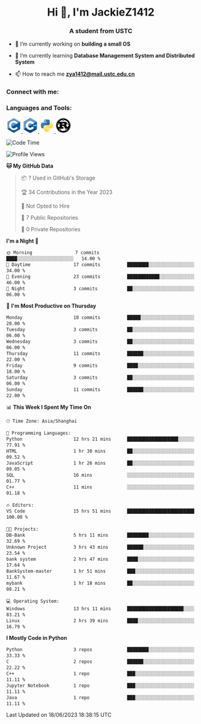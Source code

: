<h1 align="center">Hi 👋, I'm JackieZ1412</h1>
<h3 align="center">A student from USTC</h3>

- 🔭 I’m currently working on **building a small OS**

- 🌱 I’m currently learning **Database Management System and Distributed System**

- 📫 How to reach me **zya1412@mail.ustc.edu.cn**

<h3 align="left">Connect with me:</h3>
<p align="left">
</p>

<h3 align="left">Languages and Tools:</h3>
<p align="left"> <a href="https://www.cprogramming.com/" target="_blank" rel="noreferrer"> <img src="https://raw.githubusercontent.com/devicons/devicon/master/icons/c/c-original.svg" alt="c" width="40" height="40"/> </a> <a href="https://www.w3schools.com/cpp/" target="_blank" rel="noreferrer"> <img src="https://raw.githubusercontent.com/devicons/devicon/master/icons/cplusplus/cplusplus-original.svg" alt="cplusplus" width="40" height="40"/> </a> <a href="https://www.python.org" target="_blank" rel="noreferrer"> <img src="https://raw.githubusercontent.com/devicons/devicon/master/icons/python/python-original.svg" alt="python" width="40" height="40"/> </a> <a href="https://www.rust-lang.org" target="_blank" rel="noreferrer"> <img src="https://raw.githubusercontent.com/devicons/devicon/master/icons/rust/rust-plain.svg" alt="rust" width="40" height="40"/> </a> </p>



<!--START_SECTION:waka-->
![Code Time](http://img.shields.io/badge/Code%20Time-448%20hrs%2055%20mins-blue)

![Profile Views](http://img.shields.io/badge/Profile%20Views-0-blue)

**🐱 My GitHub Data** 

> 📦 ? Used in GitHub's Storage 
 > 
> 🏆 34 Contributions in the Year 2023
 > 
> 🚫 Not Opted to Hire
 > 
> 📜 7 Public Repositories 
 > 
> 🔑 0 Private Repositories 
 > 
**I'm a Night 🦉** 

```text
🌞 Morning                7 commits           ████░░░░░░░░░░░░░░░░░░░░░   14.00 % 
🌆 Daytime                17 commits          ████████░░░░░░░░░░░░░░░░░   34.00 % 
🌃 Evening                23 commits          ████████████░░░░░░░░░░░░░   46.00 % 
🌙 Night                  3 commits           ██░░░░░░░░░░░░░░░░░░░░░░░   06.00 % 
```
📅 **I'm Most Productive on Thursday** 

```text
Monday                   10 commits          █████░░░░░░░░░░░░░░░░░░░░   20.00 % 
Tuesday                  3 commits           ██░░░░░░░░░░░░░░░░░░░░░░░   06.00 % 
Wednesday                3 commits           ██░░░░░░░░░░░░░░░░░░░░░░░   06.00 % 
Thursday                 11 commits          ██████░░░░░░░░░░░░░░░░░░░   22.00 % 
Friday                   9 commits           ████░░░░░░░░░░░░░░░░░░░░░   18.00 % 
Saturday                 3 commits           ██░░░░░░░░░░░░░░░░░░░░░░░   06.00 % 
Sunday                   11 commits          ██████░░░░░░░░░░░░░░░░░░░   22.00 % 
```


📊 **This Week I Spent My Time On** 

```text
🕑︎ Time Zone: Asia/Shanghai

💬 Programming Languages: 
Python                   12 hrs 21 mins      ███████████████████░░░░░░   77.91 % 
HTML                     1 hr 30 mins        ██░░░░░░░░░░░░░░░░░░░░░░░   09.52 % 
JavaScript               1 hr 26 mins        ██░░░░░░░░░░░░░░░░░░░░░░░   09.05 % 
SQL                      16 mins             ░░░░░░░░░░░░░░░░░░░░░░░░░   01.77 % 
C++                      11 mins             ░░░░░░░░░░░░░░░░░░░░░░░░░   01.18 % 

🔥 Editors: 
VS Code                  15 hrs 51 mins      █████████████████████████   100.00 % 

🐱‍💻 Projects: 
DB-Bank                  5 hrs 11 mins       ████████░░░░░░░░░░░░░░░░░   32.69 % 
Unknown Project          3 hrs 43 mins       ██████░░░░░░░░░░░░░░░░░░░   23.54 % 
bank system              2 hrs 47 mins       ████░░░░░░░░░░░░░░░░░░░░░   17.64 % 
BankSystem-master        1 hr 51 mins        ███░░░░░░░░░░░░░░░░░░░░░░   11.67 % 
mybank                   1 hr 18 mins        ██░░░░░░░░░░░░░░░░░░░░░░░   08.21 % 

💻 Operating System: 
Windows                  13 hrs 11 mins      █████████████████████░░░░   83.21 % 
Linux                    2 hrs 39 mins       ████░░░░░░░░░░░░░░░░░░░░░   16.79 % 
```

**I Mostly Code in Python** 

```text
Python                   3 repos             ████████░░░░░░░░░░░░░░░░░   33.33 % 
C                        2 repos             ██████░░░░░░░░░░░░░░░░░░░   22.22 % 
C++                      1 repo              ███░░░░░░░░░░░░░░░░░░░░░░   11.11 % 
Jupyter Notebook         1 repo              ███░░░░░░░░░░░░░░░░░░░░░░   11.11 % 
Java                     1 repo              ███░░░░░░░░░░░░░░░░░░░░░░   11.11 % 
```




 Last Updated on 18/06/2023 18:38:15 UTC
<!--END_SECTION:waka-->
